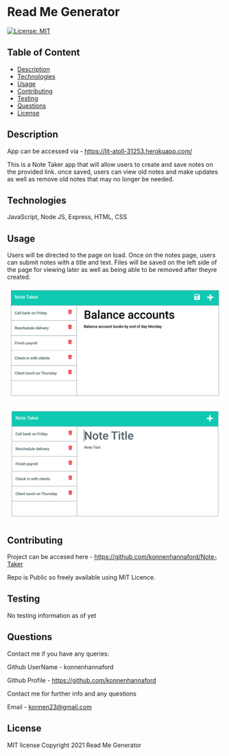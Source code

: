 
# Read Me Generator

[![License: MIT](https://img.shields.io/badge/License-MIT-yellow.svg)](https://opensource.org/licenses/MIT)

## Table of Content 
* [Description](#description)
* [Technologies](#technologies)
* [Usage](#usage)
* [Contributing](#contributing)
* [Testing](#testing)
* [Questions](#questions)
* [License](#license)

## Description
App can be accessed via - https://lit-atoll-31253.herokuapp.com/

This is a Note Taker app that will allow users to create and save notes on the provided link.  once saved, users can view old notes and make updates as well as remove old notes that may no longer be needed.

## Technologies
JavaScript, Node JS, Express, HTML, CSS

## Usage

Users will be directed to the page on load.  Once on the notes page, users can submit notes with a title and text.  Files will be saved on the left side of the page for viewing later as well as being able to be removed after theyre created.

![Deployed Page](Assets/11-express-homework-demo-02.png)

![Deployed Page](Assets/11-express-homework-demo-01.png)

## Contributing
Project can be accesed here - https://github.com/konnenhannaford/Note-Taker

Repo is Public so freely available using MIT Licence. 

## Testing
No testing information as of yet

## Questions
Contact me if you have any queries:

Github UserName - konnenhannaford

Github Profile - https://github.com/konnenhannaford

Contact me for further info and any questions

Email - konnen23@gmail.com

## License
MIT license
Copyright 2021 Read Me Generator